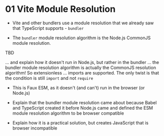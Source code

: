 # 01 Vite Module Resolution

- Vite and other bundlers use a module resolution that we already saw that TypeScript supports - `bundler`

- The `bundler` module resolution algorithm is the Node.js CommonJS module resolution.

TBD

... and explain how it doesn't run in Node.js, but rather in the bundler
... the bundler module resolution algorithm is actually the CommonJS resolution algorithm! So extensionless
... imports are supported. The only twist is that the condition is still `import` and not `require`

- This is Faux ESM, as it doesn't (and can't) run in the browser (or Node.js)

- Explain that the bundler module resolution came about because Babel and TypeScript created it before
  Node.js came and defined the ESM module resolution algorithm to be browser compatible

- Explain how it is a practical solution, but creates JavaScript that is browser incompatible

